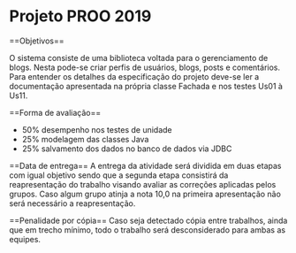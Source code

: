 # Projeto PROO 2019

==Objetivos==

O sistema consiste de uma biblioteca voltada para o gerenciamento de blogs. Nesta pode-se criar perfis de usuários, blogs, posts e comentários. Para entender os detalhes da especificação do projeto deve-se ler a documentação apresentada na própria classe Fachada e nos testes Us01 à Us11.

==Forma de avaliação==
* 50% desempenho nos testes de unidade
* 25% modelagem das classes Java
* 25% salvamento dos dados no banco de dados via JDBC

==Data de entrega==
A entrega da atividade será dividida em duas etapas com igual objetivo sendo que a segunda etapa consistirá da reapresentação do trabalho visando avaliar as correções aplicadas pelos grupos. Caso algum grupo atinja a nota 10,0 na primeira apresentação não será necessário a reapresentação.

==Penalidade por cópia==
Caso seja detectado cópia entre trabalhos, ainda que em trecho mínimo, todo o trabalho será desconsiderado para ambas as equipes.
